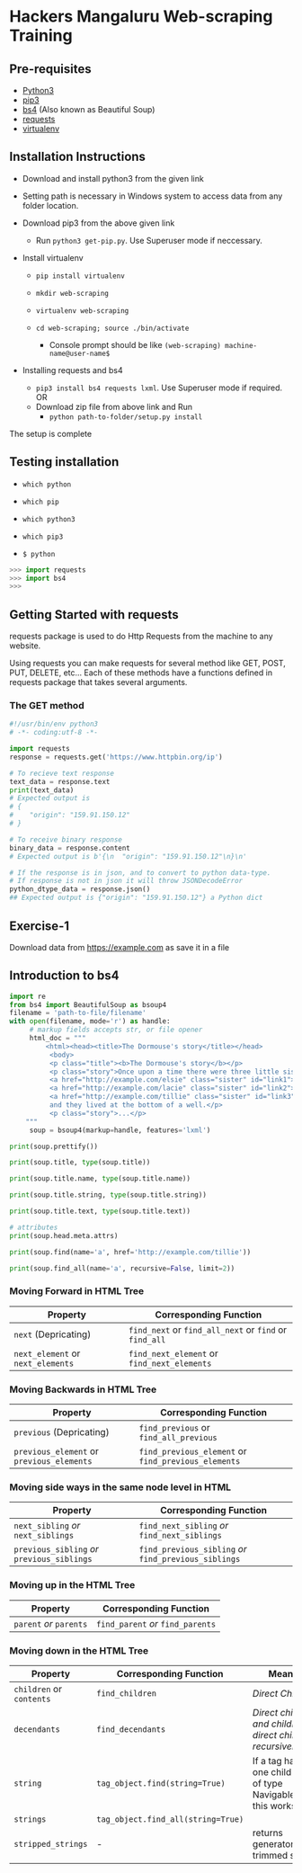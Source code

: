 # Hackers Mangaluru Web-scraping Training

## Pre-requisites

* [Python3](!https://www.python.org/downloads/)
* [pip3](!https://bootstrap.pypa.io/get-pip.py)
* [bs4](!https://www.crummy.com/software/BeautifulSoup/bs4/download/4.6/beautifulsoup4-4.6.0.tar.gz) (Also known as Beautiful Soup)
* [requests](!https://pypi.python.org/packages/b0/e1/eab4fc3752e3d240468a8c0b284607899d2fbfb236a56b7377a329aa8d09/requests-2.18.4.tar.gz#md5=081412b2ef79bdc48229891af13f4d82)
* [virtualenv](!https://pypi.python.org/packages/d4/0c/9840c08189e030873387a73b90ada981885010dd9aea134d6de30cd24cb8/virtualenv-15.1.0.tar.gz#md5=44e19f4134906fe2d75124427dc9b716)

## Installation Instructions

* Download and install python3 from the given link

* Setting path is necessary in Windows system to access data from any folder location.

* Download pip3 from the above given link
  * Run `python3 get-pip.py`. Use Superuser mode if neccessary.

* Install virtualenv
  * `pip install virtualenv`

  * `mkdir web-scraping`

  * `virtualenv web-scraping`

  * `cd web-scraping; source ./bin/activate`
    * Console prompt should be like `(web-scraping) machine-name@user-name$` 

* Installing requests and bs4
  * `pip3 install bs4 requests lxml`. Use Superuser mode if required. <br/>
  OR
  * Download zip file from above link and Run
    * `python path-to-folder/setup.py install`

The setup is complete

## Testing installation

* `which python`

* `which pip`

* `which python3`

* `which pip3`

* `$ python`

```python
>>> import requests
>>> import bs4
>>> 
```

## Getting Started with requests

requests package is used to do Http Requests from the machine to any website.

Using requests you can make requests for several method like GET, POST, PUT, DELETE, etc...
Each of these methods have a functions defined in requests package that takes several arguments.

### The GET method

```python
#!/usr/bin/env python3
# -*- coding:utf-8 -*-

import requests
response = requests.get('https://www.httpbin.org/ip')

# To recieve text response
text_data = response.text
print(text_data)
# Expected output is 
# {
#    "origin": "159.91.150.12"
# }

# To receive binary response
binary_data = response.content
# Expected output is b'{\n  "origin": "159.91.150.12"\n}\n'

# If the response is in json, and to convert to python data-type.
# If response is not in json it will throw JSONDecodeError
python_dtype_data = response.json()
## Expected output is {"origin": "159.91.150.12"} a Python dict
```

## Exercise-1

Download data from https://example.com as save it in a file

## Introduction to bs4

```python
import re
from bs4 import BeautifulSoup as bsoup4
filename = 'path-to-file/filename'
with open(filename, mode='r') as handle:
     # markup fields accepts str, or file opener
     html_doc = """
         <html><head><title>The Dormouse's story</title></head>
          <body>
          <p class="title"><b>The Dormouse's story</b></p>
          <p class="story">Once upon a time there were three little sisters; and their names ˓→were
          <a href="http://example.com/elsie" class="sister" id="link1">Elsie</a>,
          <a href="http://example.com/lacie" class="sister" id="link2">Lacie</a> and
          <a href="http://example.com/tillie" class="sister" id="link3">Tillie</a>;
          and they lived at the bottom of a well.</p>
          <p class="story">...</p>
    """
     soup = bsoup4(markup=handle, features='lxml')

print(soup.prettify())

print(soup.title, type(soup.title))

print(soup.title.name, type(soup.title.name))

print(soup.title.string, type(soup.title.string))

print(soup.title.text, type(soup.title.text))

# attributes
print(soup.head.meta.attrs)

print(soup.find(name='a', href='http://example.com/tillie'))

print(soup.find_all(name='a', recursive=False, limit=2))
```

### Moving Forward in HTML Tree

Property | Corresponding Function
------------ | -------------
`next` (Depricating) | `find_next` or `find_all_next` or `find` or `find_all`
`next_element` or `next_elements` | `find_next_element` or `find_next_elements`

### Moving Backwards in HTML Tree

Property | Corresponding Function
------------ | -------------
`previous` (Depricating) | `find_previous` or `find_all_previous`
`previous_element` or `previous_elements` | `find_previous_element` or `find_previous_elements`

### Moving side ways in the same node level in HTML

Property | Corresponding Function
------------ | -------------
`next_sibling` _or_ `next_siblings` | `find_next_sibling` _or_ `find_next_siblings`
`previous_sibling` _or_ `previous_siblings` | `find_previous_sibling` _or_ `find_previous_siblings`

### Moving up in the HTML Tree

Property | Corresponding Function
------------ | -------------
`parent` _or_ `parents` | `find_parent` _or_ `find_parents`


### Moving down in the HTML Tree

Property | Corresponding Function | Meaning
------------ | ------------ | -------------
`children` or `contents` | `find_children` | _Direct Children_
`decendants` | `find_decendants` | _Direct children and children of direct children recursively_
`string` | `tag_object.find(string=True)` | If a tag has only one child and is of type NavigableString, this works
`strings` | `tag_object.find_all(string=True)`
`stripped_strings` | - | returns generator with trimmed strings

